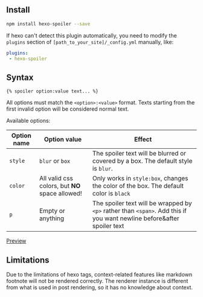 ## Install
```bash
npm install hexo-spoiler --save
```

If hexo can't detect this plugin automatically, you need to modify the `plugins` section of `[path_to_your_site]/_config.yml` manually, like:

```yaml
plugins:
 - hexo-spoiler
```

## Syntax
```plain
{% spoiler option:value text... %}
```

All options must match the `<option>:<value>` format. Texts starting from the first invalid option will be considered normal text.

Available options:

|Option name|Option value|Effect|
|-|-|-|
|`style`|`blur` or `box`|The spoiler text will be blurred or covered by a box. The default style is `blur`.|
|`color`|All valid css colors, but **NO** space allowed!|Only works in `style:box`, changes the color of the box. The default color is `black`|
|`p`|Empty or anything|The spoiler text will be wrapped by `<p>` rather than `<span>`. Add this if you want newline before&after spoiler text|

[Preview](http://htmlpreview.github.io/?https://github.com/unnamed42/hexo-spoiler/blob/master/example/index.html)

## Limitations

Due to the limitations of hexo tags, context-related features like markdown footnote will not be rendered correctly. The renderer instance is different from what is used in post rendering, so it has no knowledge about context.
